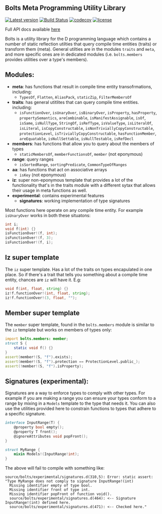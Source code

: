 ## Bolts Meta Programming Utility Library

[![Latest version](https://img.shields.io/dub/v/bolts.svg)](https://code.dlang.org/packages/bolts) [![Build Status](https://travis-ci.org/aliak00/bolts.svg?branch=master)](https://travis-ci.org/aliak00/bolts) [![codecov](https://codecov.io/gh/aliak00/bolts/branch/master/graph/badge.svg)](https://codecov.io/gh/aliak00/bolts) [![license](https://img.shields.io/github/license/aliak00/bolts.svg)](https://github.com/aliak00/bolts/blob/master/LICENSE)

Full API docs available [here](https://aliak00.github.io/bolts/bolts.html)

Bolts is a utility library for the D programming language which contains a number of static reflection utilties that query compile time entities (traits) or transform them (meta). General utilties are in the modules `traits` and `meta`, and more specific ones are in dedicated modules (i.e. `bolts.members` provides utilities over a type's members).

## Modules:

* **meta**: has functions that result in compile time entity transofrmations, including:
    * `TypesOf`, `Flatten`, `AliasPack`, `staticZip`, `FilterMembersOf`
* **traits**: has general utitlites that can query compile time entities. including:
    * `isFunctionOver`, `isUnaryOver`, `isBinaryOver`, `isProperty`, `hasProperty`, `propertySemantics`, `areCombinable`, `isManifestAssignable`, `isOf`, `isSame`, `isNullType`, `StringOf`, `isRefType`, `isValueType`, `isLiteralOf`, `isLiteral`, `isCopyConstructable`, `isNonTriviallyCopyConstructable`, `protectionLevel`, `isTriviallyCopyConstructable`, `hasFunctionMember`, `areEquatable`, `isNullSettable`, `isNullTestable`, `isRefDecl`
* **members**: has functions that allow you to query about the members of types
    * `staticMembersOf`, `memberFunctionsOf`, `member` (not eponymous)
* **range**: query ranges
    * `isSortedRange`, `sortingPredicate`, `CommonTypeOfRanges`
* **aa**: has functions that act on associative arrays
    * `isKey` (not eponymous)
* **iz**: super non-eponymous template that provides a lot of the functionality that's in the traits module with a different sytax that allows their usage in meta functions as well.
* **experimental**: contains experimental features
    * **signatures**: working implementation of type signatures

Most functions here operate on any compile time entity. For example `isUnaryOver` works in both these situatons:

```d
int i;
void f(int) {}
isFunctionOver!(f, int);
isFunctionOver!(f, 3);
isFunctionOver!(f, i);
```

## Iz super template

The `iz` super template. Has a lot of the traits on types encapulated in one place. So if there's a trait that tells you something about a compile time entity, chances are `iz` will have it. E.g:

```d
void f(int, float, string) {}
iz!f.functionOver!(int, float, string);
iz!f.functionOver!(3, float, "");
```

## Member super template

The `member` super template, found in the `bolts.members` module is similar to the `iz` template but works on members of types only:

```d
import bolts.members: member;
struct S {
    static void f() {}
}
assert(member!(S, "f").exists);
assert(member!(S, "f").protection == ProtectionLevel.public_);
assert(!member!(S, "f").isProperty);
```

## Signatures (experimental):

Signatures are a way to enforce types to comply with other types. For example if you are making a range you can ensure your types conform to a range by mixing in a `Models` template to the type that needs it. You can also use the utilities provided here to constrain functions to types that adhere to a specific signature.

```d
interface InputRange(T) {
    @property bool empty();
    @property T front();
    @ignoreAttributes void popFront();
}

struct MyRange {
    mixin Models!(InputRange!int);
}
```

The above will fail to compile with something like:

```
source/bolts/experimental/signatures.d(310,5): Error: static assert:  "Type MyRange does not comply to signature InputRange!(int)
  Missing identifier empty of type bool.
  Missing identifier front of type int.
  Missing identifier popFront of function void().
  source/bolts/experimental/signatures.d(464): <-- Signature InputRange!(int) defined here.
  source/bolts/experimental/signatures.d(471): <-- Checked here."
```
